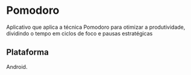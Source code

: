 # Pomodoro

Aplicativo que aplica a técnica Pomodoro para otimizar a produtividade, dividindo o tempo em ciclos de foco e pausas estratégicas

## Plataforma

Android.
